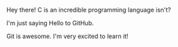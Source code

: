 Hey there! C is an incredible programming language isn't?

I'm just saying Hello to GitHub.

Git is awesome. I'm very excited to learn it!
